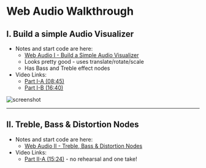 # Web Audio Walkthrough

## I. Build a simple Audio Visualizer

- Notes and start code are here:
  - [Web Audio I - Build a Simple Audio Visualizer](demo-web-audio-1.md)
  - Looks pretty good - uses translate/rotate/scale
  - Has Bass and Treble effect nodes
- Video Links:
  - [Part I-A (08:45)](https://rit.hosted.panopto.com/Panopto/Pages/Viewer.aspx?id=6051d883-972f-40d6-9d0a-afb800eb0cc7)
  - [Part I-B (16:40)](https://rit.hosted.panopto.com/Panopto/Pages/Viewer.aspx?id=70d21f2f-7810-4179-b453-afb801037d2e)

![screenshot](_images/webaudio-walkthrough-1.gif)

<hr>

## II. Treble, Bass & Distortion Nodes
- Notes and start code are here:
  - [Web Audio II - Treble, Bass & Distortion Nodes](demo-web-audio-2.md)
- Video Links:
  - [Part II-A (15:24)](https://rit.hosted.panopto.com/Panopto/Pages/Viewer.aspx?id=45d1156d-d77c-4f91-891d-afb9001796bb) - no rehearsal and one take!

